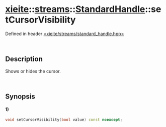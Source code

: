 # [xieite](../../../../../xieite.md)\:\:[streams](../../../../../streams.md)\:\:[StandardHandle](../../../standard_handle.md)\:\:setCursorVisibility
Defined in header [<xieite/streams/standard_handle.hpp>](../../../../../../include/xieite/streams/standard_handle.hpp)

&nbsp;

## Description
Shows or hides the cursor.

&nbsp;

## Synopsis
#### 1)
```cpp
void setCursorVisibility(bool value) const noexcept;
```
